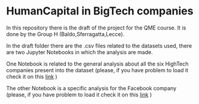 # HumanCapital in BigTech companies

In this repository there is the draft of the project for the QME course. It is done by the Group H (Baldo,Sferragatta,Lecce).

In the draft folder there are the .csv files related to the datasets used, there are two Jupyter Notebooks in which the analysis are made. 

One Notebook is related to the general analysis about all the six HighTech companies present into the dataset (please, if you have problem to load it check it on this [link]() )

The other Notebook is a specific analysis for the Facebook company (please, if you have problem to load it check it on this [link]() )
